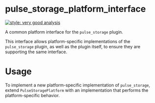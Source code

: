# pulse_storage_platform_interface

[![style: very good analysis][very_good_analysis_badge]][very_good_analysis_link]

A common platform interface for the `pulse_storage` plugin.

This interface allows platform-specific implementations of the `pulse_storage` plugin, as well as the plugin itself, to ensure they are supporting the same interface.

# Usage

To implement a new platform-specific implementation of `pulse_storage`, extend `PulseStoragePlatform` with an implementation that performs the platform-specific behavior.

[very_good_analysis_badge]: https://img.shields.io/badge/style-very_good_analysis-B22C89.svg
[very_good_analysis_link]: https://pub.dev/packages/very_good_analysis